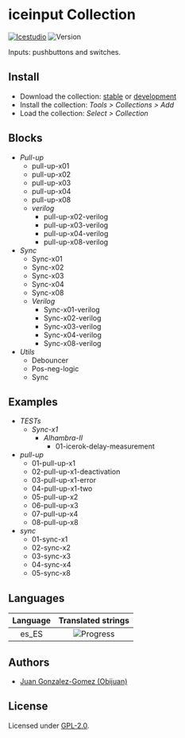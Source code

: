 # iceinput Collection

[![Icestudio](https://img.shields.io/badge/collection-icestudio-blue.svg)](https://github.com/FPGAwars/icestudio)
![Version](https://img.shields.io/badge/version-v0.1.0-orange.svg)

Inputs: pushbuttons and switches.

## Install

* Download the collection: [stable](https://github.com/FPGAwars/iceInputs/archive/v0.1.0.zip) or [development](https://github.com/FPGAwars/iceInputs/archive/master.zip)
* Install the collection: *Tools > Collections > Add*
* Load the collection: *Select > Collection*

## Blocks
* *Pull-up*
  * pull-up-x01
  * pull-up-x02
  * pull-up-x03
  * pull-up-x04
  * pull-up-x08
  * *verilog*
    * pull-up-x02-verilog
    * pull-up-x03-verilog
    * pull-up-x04-verilog
    * pull-up-x08-verilog
* *Sync*
  * Sync-x01
  * Sync-x02
  * Sync-x03
  * Sync-x04
  * Sync-x08
  * *Verilog*
    * Sync-x01-verilog
    * Sync-x02-verilog
    * Sync-x03-verilog
    * Sync-x04-verilog
    * Sync-x08-verilog
* *Utils*
  * Debouncer
  * Pos-neg-logic
  * Sync

## Examples
* *TESTs*
  * *Sync-x1*
    * *Alhambra-II*
      * 01-icerok-delay-measurement
* *pull-up*
  * 01-pull-up-x1
  * 02-pull-up-x1-deactivation
  * 03-pull-up-x1-error
  * 04-pull-up-x1-two
  * 05-pull-up-x2
  * 06-pull-up-x3
  * 07-pull-up-x4
  * 08-pull-up-x8
* *sync*
  * 01-sync-x1
  * 02-sync-x2
  * 03-sync-x3
  * 04-sync-x4
  * 05-sync-x8

## Languages
| Language | Translated strings |
|:--------:|:------------------:|
| es_ES | ![Progress](http://progressed.io/bar/31) |

## Authors
* [Juan Gonzalez-Gomez (Obijuan)](https://github.com/Obijuan)


## License

Licensed under [GPL-2.0](https://opensource.org/licenses/GPL-2.0).
